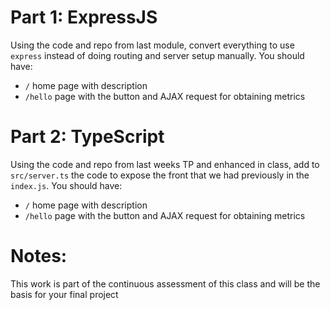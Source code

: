 # Part 1: ExpressJS

Using the code and repo from last module, convert everything to use `express`
instead of doing routing and server setup manually. You should have:
- `/` home page with description
- `/hello` page with the button and AJAX request for obtaining metrics

# Part 2: TypeScript

Using the code and repo from last weeks TP and enhanced in class,
add to `src/server.ts` the code to expose the front that we had previously
in the `index.js`. You should have:
- `/` home page with description
- `/hello` page with the button and AJAX request for obtaining metrics

# Notes:

This work is part of the continuous assessment of this class and will be the basis for your final project
